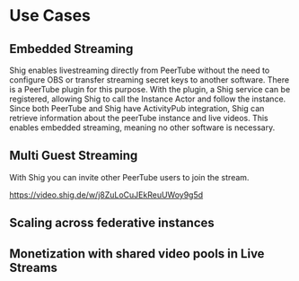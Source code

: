 # Use Cases

## Embedded Streaming
Shig enables livestreaming directly from PeerTube without the need to configure OBS or transfer streaming secret keys to another software.
There is a PeerTube plugin for this purpose.
With the plugin, a Shig service can be registered, allowing Shig to call the Instance Actor and follow the instance.
Since both PeerTube and Shig have ActivityPub integration, Shig can retrieve information about the peerTube instance and  live videos.
This enables embedded streaming, meaning no other software is necessary.

## Multi Guest Streaming

With Shig you can invite other PeerTube users to join the stream.

https://video.shig.de/w/j8ZuLoCuJEkReuUWoy9g5d
 
## Scaling across federative instances

## Monetization with shared video pools in Live Streams
